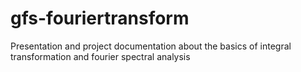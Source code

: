 # gfs-fouriertransform
Presentation and project documentation about the basics of integral transformation and fourier spectral analysis
